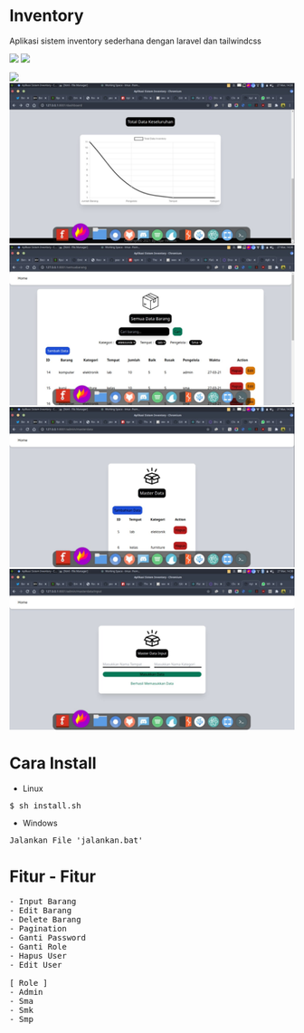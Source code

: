 # Inventory
<p>Aplikasi sistem inventory sederhana dengan laravel dan tailwindcss </p>

![]('https://img.shields.io/badge/Language-PHP-blue?style=for-the-badge') ![]('https://img.shields.io/badge/Style-Tailwindcss-lime?style=for-the-badge')

<img src='https://raw.githubusercontent.com/FajarTheGGman/Inventory/master/.img/home.jpeg' />
<img src='https://raw.githubusercontent.com/FajarTheGGman/Inventory/master/.img/chart.jpeg' />
<img src='https://raw.githubusercontent.com/FajarTheGGman/Inventory/master/.img/alldata.jpeg' />
<img src='https://raw.githubusercontent.com/FajarTheGGman/Inventory/master/.img/masterdata.jpeg' />
<img src='https://raw.githubusercontent.com/FajarTheGGman/Inventory/master/.img/masterdatainput.jpeg' />

# Cara Install 

- Linux
<pre>
$ sh install.sh
</pre>

- Windows
<pre>
Jalankan File 'jalankan.bat'
</pre>

# Fitur - Fitur

<pre>
- Input Barang
- Edit Barang
- Delete Barang
- Pagination
- Ganti Password
- Ganti Role
- Hapus User
- Edit User

[ Role ] 
- Admin
- Sma
- Smk
- Smp

</pre>
